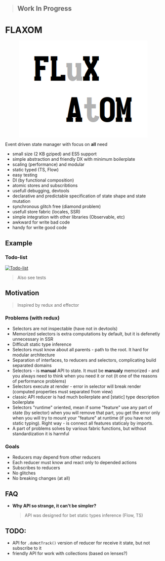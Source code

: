> ## Work In Progress

# FLAXOM

<div align="center"><img src="logo.png" alt="blend of one way data flow by global store and decentralizated atoms" align="center"></div>

Event driven state manager with focus on **all** need

- small size (2 KB gziped) and ES5 support
- simple abstraction and friendly DX with minimum boilerplate
- scaling (performance) and modular
- static typed (TS, Flow)
- easy testing
- DI (by functional composition)
- atomic stores and subscribtions
- usefull debugging, devtools
- declarative and predictable specification of state shape and state mutation
- synchronous glitch free (diamond problem)
- usefull store fabric (locales, SSR)
- simple integration with other libraries (Observable, etc)
- awkward for write bad code
- handy for write good code

## Example

### Todo-list

[![Todo-list](https://codesandbox.io/static/img/play-codesandbox.svg)](https://codesandbox.io/s/4w5k42vzw9)

> Also see tests

## Motivation

> Inspired by redux and effector

### Problems (with redux)

- Selectors are not inspectable (have not in devtools)
- Memorized selectors is extra computations by default, but it is defenetly unnecessary in SSR
- Difficult static type inference
- Selectors must know about all parents - path to the root. It hard for modular architecture
- Separation of interfaces, to reducers and selectors, complicating build separated domains
- Selectors - is **manual** API to state. It must be **manualy** memorized - and you always need to think when you need it or not (it one of the reasons of performance problems)
- Selectors execute at render - error in selector will break render (computed properties must separated from view)
- classic API reducer is had much boilerplate and [static] type description boilerplate
- Selectors "runtime" oriented, mean if some "feature" use any part of state (by selector) when you will remove that part, you get the error only when you will try to mount your "feature" at runtime (if you have not static typing). Right way - is connect all features staticaly by imports.
- A part of problems solves by various fabric functions, but without standardization it is harmful

### Goals

- Reducers may depend from other reducers
- Each reducer must know and react only to depended actions
- Subscribes to reducers
- No glitches
- No breaking changes (at all)

## FAQ

- **Why API so strange, it can't be simpler?**
  > API was designed for bet static types inference (Flow, TS)

## TODO:

- API for `.doNotTrack()` version of reducer for receive it state, but not subscribe to it
- friendly API for work with collections (based on lenses?)
